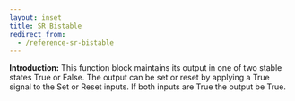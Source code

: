 ```yaml
---
layout: inset
title: SR Bistable
redirect_from:
  - /reference-sr-bistable
---
```

**Introduction:**
This function block maintains its output in one of two stable states True or False. 
The output can be set or reset by applying a True signal to the Set or Reset inputs. 
If both inputs are True the output be True.

